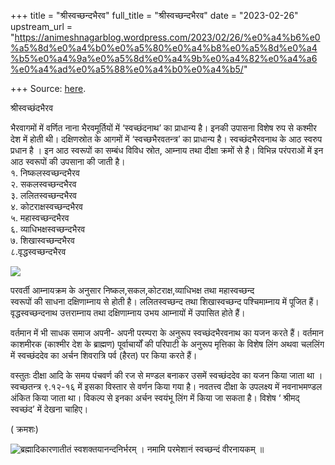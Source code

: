 +++
title = "श्रीस्वच्छन्दभैरव"
full_title = "श्रीस्वच्छन्दभैरव"
date = "2023-02-26"
upstream_url = "https://animeshnagarblog.wordpress.com/2023/02/26/%e0%a4%b6%e0%a5%8d%e0%a4%b0%e0%a5%80%e0%a4%b8%e0%a5%8d%e0%a4%b5%e0%a4%9a%e0%a5%8d%e0%a4%9b%e0%a4%82%e0%a4%a6%e0%a4%ad%e0%a5%88%e0%a4%b0%e0%a4%b5/"

+++
Source: [here](https://animeshnagarblog.wordpress.com/2023/02/26/%e0%a4%b6%e0%a5%8d%e0%a4%b0%e0%a5%80%e0%a4%b8%e0%a5%8d%e0%a4%b5%e0%a4%9a%e0%a5%8d%e0%a4%9b%e0%a4%82%e0%a4%a6%e0%a4%ad%e0%a5%88%e0%a4%b0%e0%a4%b5/).

श्रीस्वच्छंदभैरव

भैरवागमों में वर्णित नाना भैरवमूर्तियों में ‘स्वच्छंदनाथ’ का प्राधान्य है। इनकी उपासना विशेष रुप से कश्मीर देश में होती थी। दक्षिणस्रोत के आगमों में ‘स्वच्छभैरवतन्त्र’ का प्राधान्य है। स्वच्छंदभैरवनाथ के आठ स्वरुप प्रधान है । इन आठ स्वरूपों का सम्बंध विविध स्रोत, आम्नाय तथा दीक्षा क्रमों से है। विभिन्न परंपराओं में इन आठ स्वरूपों की उपसाना की जाती है।  
१. निष्कलस्वच्छन्दभैरव  
२. सकलस्वच्छन्दभैरव  
३. ललितस्वच्छन्दभैरव  
४. कोटराक्षस्वच्छन्दभैरव  
५. महास्वच्छन्दभैरव  
६. व्याधिभक्षस्वच्छन्दभैरव  
७. शिखास्वच्छन्दभैरव  
८.वृद्धस्वच्छन्दभैरव

![](https://animeshnagarblog.files.wordpress.com/2023/02/5debac5e2ef0a12ecd1c406fe1ffd4d31559470117257277779.jpg?w=475)

परवर्ती आम्नायक्रम के अनुसार निष्कल,सकल,कोटराक्ष,व्याधिभक्ष तथा महास्वच्छन्द  
स्वरूपों की साधना दक्षिणाम्नाय से होती है। ललितस्वच्छन्द तथा शिखास्वच्छन्द पश्चिमाम्नाय में पूजित हैं। वृद्धस्वच्छन्दनाथ उत्तराम्नाय तथा दक्षिणाम्नाय उभय आम्नायों में उपासित होते हैं।

वर्तमान में भी साधक समाज अपनी- अपनी परम्परा के अनुरूप स्वच्छंदभैरवनाथ का यजन करते हैं। वर्तमान काशमीरक (काश्मीर देश के ब्राह्मण) पूर्वाचार्यों की परिपाटी के अनुरूप मृत्तिका के विशेष लिंग अथवा चललिंग में स्वच्छंददेव का अर्चन शिवरात्रि पर्व (हैरत) पर किया करते हैं।

वस्तुतः दीक्षा आदि के समय पंचवर्ण की रज से मण्डल बनाकर उसमें स्वच्छंददेव का यजन किया जाता था । स्वच्छतन्त्र ९.१२-१६ में इसका विस्तार से वर्णन किया गया है। नवतत्त्व दीक्षा के उपलक्ष्य में नवनाभमण्डल अंकित किया जाता था। विकल्प से इनका अर्चन स्वयंभू लिंग में किया जा सकता है। विशेष ‘ श्रीमद् स्वच्छंद’ में देखना चाहिए।

  
( क्रमशः)

![ब्रह्मादिकारणातीतं स्वशक्तयानन्दनिर्भरम् । नमामि परमेशानं स्वच्छन्दं वीरनायकम् ॥](https://animeshnagarblog.files.wordpress.com/2023/02/img_1_16273041321316170297932522055178.jpg?w=1024)
